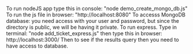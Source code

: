 To run nodeJS app type this in console: "node demo_create_mongo_db.js"
To run the js file in browser: "http://localhost:8080"
To accesss MongoDB database: you need access with your user and password, but since the directory is public, we will be having it private.
To run express. Type in terminal: "node add_ticket_express.js" then type this in browser: http://localhost:3000/ Then to see if the results query then you need to have access to database.